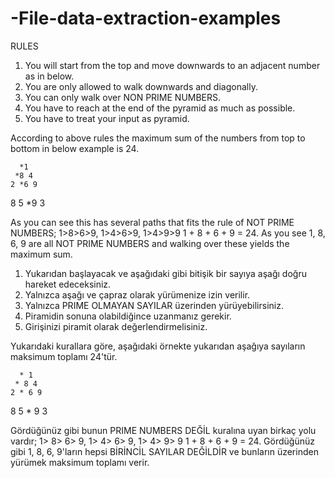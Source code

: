 # -File-data-extraction-examples
RULES
1. You will start from the top and move downwards to an adjacent number as in below.
2. You are only allowed to walk downwards and diagonally.
3. You can only walk over NON PRIME NUMBERS.
4. You have to reach at the end of the pyramid as much as possible.
5. You have to treat your input as pyramid.

According to above rules the maximum sum of the numbers from top to bottom in below example is 24.

      *1
     *8 4
    2 *6 9
   8 5 *9 3

As you can see this has several paths that fits the rule of NOT PRIME NUMBERS; 1>8>6>9, 1>4>6>9, 1>4>9>9
1 + 8 + 6 + 9 = 24.  As you see 1, 8, 6, 9 are all NOT PRIME NUMBERS and walking over these yields the maximum sum.


1. Yukarıdan başlayacak ve aşağıdaki gibi bitişik bir sayıya aşağı doğru hareket edeceksiniz.
2. Yalnızca aşağı ve çapraz olarak yürümenize izin verilir.
3. Yalnızca PRIME OLMAYAN SAYILAR üzerinden yürüyebilirsiniz.
4. Piramidin sonuna olabildiğince uzanmanız gerekir.
5. Girişinizi piramit olarak değerlendirmelisiniz.

Yukarıdaki kurallara göre, aşağıdaki örnekte yukarıdan aşağıya sayıların maksimum toplamı 24'tür.

      * 1
     * 8 4
    2 * 6 9
   8 5 * 9 3

Gördüğünüz gibi bunun PRIME NUMBERS DEĞİL kuralına uyan birkaç yolu vardır; 1> 8> 6> 9, 1> 4> 6> 9, 1> 4> 9> 9
1 + 8 + 6 + 9 = 24. Gördüğünüz gibi 1, 8, 6, 9'ların hepsi BİRİNCİL SAYILAR DEĞİLDİR ve bunların üzerinden yürümek maksimum toplamı verir.
